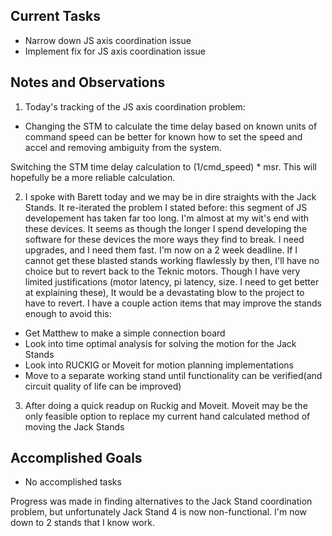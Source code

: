 ## Current Tasks

- Narrow down JS axis coordination issue
- Implement fix for JS axis coordination issue

## Notes and Observations

1. Today's tracking of the JS axis coordination problem:

- Changing the STM to calculate the time delay based on known units of command speed
can be better for known how to set the speed and accel and removing ambiguity from the
system.

Switching the STM time delay calculation to (1/cmd_speed) * msr. This will hopefully be
a more reliable calculation.

2. I spoke with Barett today and we may be in dire straights with the Jack Stands. It 
re-iterated the problem I stated before: this segment of JS developement has taken far 
too long. I'm almost at my wit's end with these devices. It seems as though the longer
I spend developing the software for these devices the more ways they find to break. I 
need upgrades, and I need them fast. I'm now on a 2 week deadline. If I cannot get these
blasted stands working flawlessly by then, I'll have no choice but to revert back to the
Teknic motors. Though I have very limited justifications (motor latency, pi latency, 
size. I need to get better at explaining these), It would be a devastating blow to the 
project to have to revert. I have a couple action items that may improve the stands
enough to avoid this:

- Get Matthew to make a simple connection board
- Look into time optimal analysis for solving the motion for the Jack Stands
- Look into RUCKIG or Moveit for motion planning implementations
- Move to a separate working stand until functionality can be verified(and circuit 
quality of life can be improved)

3. After doing a quick readup on Ruckig and Moveit. Moveit may be the only feasible
option to replace my current hand calculated method of moving the Jack Stands

## Accomplished Goals

- No accomplished tasks

Progress was made in finding alternatives to the Jack Stand coordination problem, but 
unfortunately Jack Stand 4 is now non-functional. I'm now down to 2 stands that I know
work.

